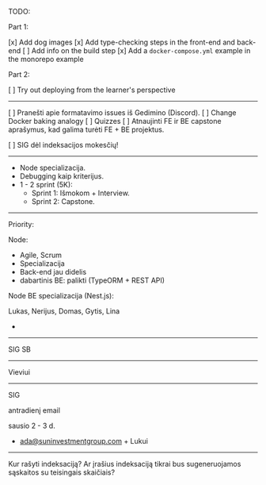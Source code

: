 TODO:

Part 1:

[x] Add dog images
[x] Add type-checking steps in the front-end and back-end
[ ] Add info on the build step
[x] Add a `docker-compose.yml` example in the monorepo example

Part 2:

[ ] Try out deploying from the learner's perspective

---

[ ] Pranešti apie formatavimo issues iš Gedimino (Discord).
[ ] Change Docker baking analogy
[ ] Quizzes
[ ] Atnaujinti FE ir BE capstone aprašymus, kad galima turėti FE + BE projektus.

[ ] SIG dėl indeksacijos mokesčių!

---

- Node specializacija.
- Debugging kaip kriterijus.
- 1 - 2 sprint (5K):
  - Sprint 1: Išmokom + Interview.
  - Sprint 2: Capstone.

---

Priority:

Node:

- Agile, Scrum
- Specializacija
- Back-end jau didelis
- dabartinis BE: palikti (TypeORM + REST API)

Node BE specializacija (Nest.js):

Lukas, Nerijus, Domas, Gytis, Lina

-

---

SIG SB

---

Vieviui

---

SIG

antradienį email

sausio 2 - 3 d.

- ada@suninvestmentgroup.com + Lukui

---

Kur rašyti indeksaciją?
Ar įrašius indeksaciją tikrai bus sugeneruojamos sąskaitos su teisingais skaičiais?
